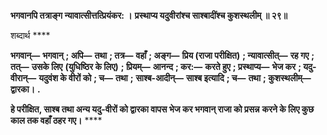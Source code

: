 **भगवानपि तत्राङ्ग न्यावात्सीत्तत्प्रियंकर: ।** **प्रस्थाप्य यदुवीरांश्च साश्बादींश्च कुशस्थलीम् ॥ २९॥** 

शब्दार्थ **** 

**भगवान्—** **भगवान्** **; अपि—** **तथा** **; तत्र—** **वहाँ** **; अङ्ग—** **प्रिय (राजा परीक्षित)** **; न्यावात्सीत्—** **रह गए** **; तत्—** **उसके लिए** **(युधिष्ठिर के लिए)** **; प्रियम्—** **आनन्द** **; कर:—** **करते हुए** **; प्रस्थाप्य—** **भेज कर** **; यदु-वीरान्—** **यदुवंश के वीरों को** **; च—** **तथा** **;** **साश्ब-आदीन्—** **साश्ब इत्यादि** **; च—** **तथा** **; कुशस्थलीम्—** **द्वारका।** **.** 

**हे परीक्षित, साश्ब तथा अन्य यदु-वीरों को द्वारका वापस भेज कर भगवान् राजा को प्रसन्न** **करने के लिए कुछ काल तक वहाँ ठहर गए।** **** 